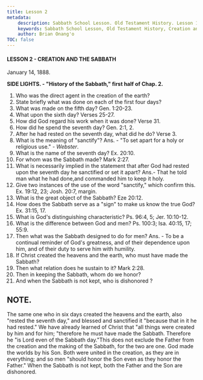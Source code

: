 ```yaml
---
title: Lesson 2
metadata:
    description: Sabbath School Lesson. Old Testament History. Lesson 1. January 14, 1888. Creation and the Sabbath. 
    keywords: Sabbath School Lesson, Old Testament History, Creation and the Sabbath, Lesson 1. January 14, 1888. Creation.
    author: Brian Onang'o
TOC: false
---
```


#### LESSON 2 - CREATION AND THE SABBATH

January 14, 1888.


**SIDE LIGHTS. - "History of the Sabbath," first half of Chap. 2.**

1. Who was the direct agent in the creation of the earth?
2. State briefly what was done on each of the first four days?
3. What was made on the fifth day? Gen. 1:20-23.
4. What upon the sixth day? Verses 25-27.
5. How did God regard his work when it was done? Verse 31.
6. How did he spend the seventh day? Gen. 2:1, 2.
7. After he had rested on the seventh day, what did he do? Verse 3.
8. What is the meaning of "sanctify"? Ans. - "To set apart for a holy or religious use." - *Webster*.
9. What is the name of the seventh day? Ex. 20:10.
10. For whom was the Sabbath made? Mark 2:27.
11. What is necessarily implied in the statement that after God had rested upon the seventh day he sanctified or set it apart? Ans.- That he told man what he had done,and commanded him to keep it holy.
12. Give two instances of the use of the word "sanctify," which confirm this. Ex. 19:12, 23; Josh. 20:7, margin.
13. What is the great object of the Sabbath? Eze 20:12.
14. How does the Sabbath serve as a "sign" to make us know the true God? Ex. 31:15, 17.
15. What is God's distinguishing characteristic? Ps. 96:4, 5; Jer. 10:10-12.
16. What is the difference between God and men? Ps. 100:3; Isa. 40:15, 17; 55:9.
17. Then what was the Sabbath designed to do for men? Ans. - To be a continual reminder of God's greatness, and of their dependence upon him, and of their duty to serve him with humility.
18. If Christ created the heavens and the earth, who must have made the Sabbath?
19. Then what relation does he sustain to it? Mark 2:28.
20. Then in keeping the Sabbath, whom do we honor?
21. And when the Sabbath is not kept, who is dishonored ?

## NOTE.

The same one who in six days created the heavens and the earth, also "rested the seventh day," and blessed and sanctified it "because that in it he had rested." We have already learned of Christ that "all things were created by him and for him; "therefore he must have made the Sabbath. Therefore he "is Lord even of the Sabbath day."This does not exclude the Father from the creation and the making of the Sabbath, for the two are one. God made the worlds by his Son. Both were united in the creation, as they are in everything; and so men "should honor the Son even as they honor the Father." When the Sabbath is not kept, both the Father and the Son are dishonored.

